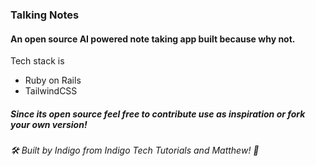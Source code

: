 ### Talking Notes

#### An open source AI powered note taking app built because why not.

Tech stack is 

- Ruby on Rails
- TailwindCSS

##### Since its open source feel free to contribute use as inspiration or fork your own version!

###### 🛠️ Built by Indigo from Indigo Tech Tutorials and Matthew! 🎉